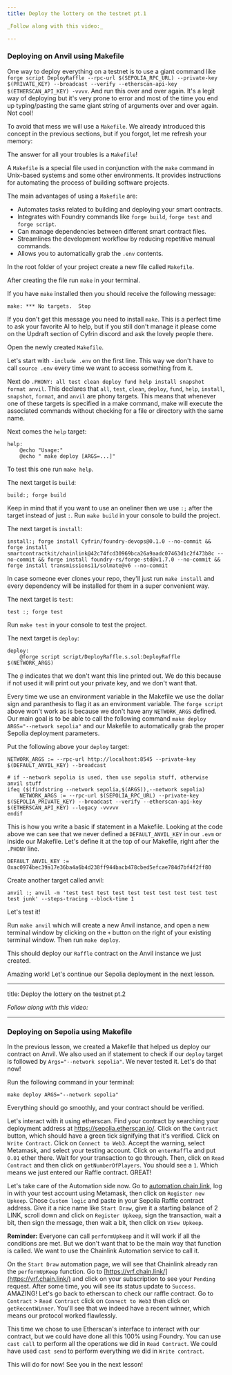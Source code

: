 ```yaml
---
title: Deploy the lottery on the testnet pt.1

_Follow along with this video:_

---
```


### Deploying on Anvil using Makefile

One way to deploy everything on a testnet is to use a giant command like `forge script DeployRaffle --rpc-url $(SEPOLIA_RPC_URL) --private-key $(PRIVATE_KEY) --broadcast --verify --etherscan-api-key $(ETHERSCAN_API_KEY) -vvvv`. And run this over and over again. It's a legit way of deploying but it's very prone to error and most of the time you end up typing/pasting the same giant string of arguments over and over again. Not cool!

To avoid that mess we will use a `Makefile`. We already introduced this concept in the previous sections, but if you forgot, let me refresh your memory:

The answer for all your troubles is a `Makefile`!

A `Makefile` is a special file used in conjunction with the `make` command in Unix-based systems and some other environments. It provides instructions for automating the process of building software projects.

The main advantages of using a `Makefile` are:

- Automates tasks related to building and deploying your smart contracts.
- Integrates with Foundry commands like `forge build`, `forge test` and `forge script`.
- Can manage dependencies between different smart contract files.
- Streamlines the development workflow by reducing repetitive manual commands.
- Allows you to automatically grab the `.env` contents.

In the root folder of your project create a new file called `Makefile`.

After creating the file run `make` in your terminal.

If you have `make` installed then you should receive the following message:

`make: *** No targets.  Stop`

If you don't get this message you need to install `make`. This is a perfect time to ask your favorite AI to help, but if you still don't manage it please come on the Updraft section of Cyfrin discord and ask the lovely people there.

Open the newly created `Makefile`.

Let's start with `-include .env` on the first line. This way we don't have to call `source .env` every time we want to access something from it.

Next do `.PHONY: all test clean deploy fund help install snapshot format anvil`. This declares that `all`, `test`, `clean`, `deploy`, `fund`, `help`, `install`, `snapshot`, `format`, and `anvil` are phony targets. This means that whenever one of these targets is specified in a make command, make will execute the associated commands without checking for a file or directory with the same name.

Next comes the `help` target:

```
help:
    @echo "Usage:"
    @echo " make deploy [ARGS=...]"
```

To test this one run `make help`.

The next target is `build`:

```
build:; forge build
```
Keep in mind that if you want to use an oneliner then we use `:;` after the target instead of just `:`. Run `make build` in your console to build the project.

The next target is `install`:

```
install:; forge install Cyfrin/foundry-devops@0.1.0 --no-commit && forge install smartcontractkit/chainlink@42c74fcd30969bca26a9aadc07463d1c2f473b8c --no-commit && forge install foundry-rs/forge-std@v1.7.0 --no-commit && forge install transmissions11/solmate@v6 --no-commit
```

In case someone ever clones your repo, they'll just run `make install` and every dependency will be installed for them in a super convenient way.

The next target is `test`:

```
test :; forge test 
```
Run `make test` in your console to test the project.

The next target is `deploy`:

```
deploy:
    @forge script script/DeployRaffle.s.sol:DeployRaffle $(NETWORK_ARGS)
```

The `@` indicates that we don't want this line printed out. We do this because if not used it will print out your private key, and we don't want that.

Every time we use an environment variable in the Makefile we use the dollar sign and paranthesis to flag it as an environment variable. The `forge script` above won't work as is because we don't have any `NETWORK_ARGS` defined. Our main goal is to be able to call the following command `make deploy ARGS="--network sepolia"` and our Makefile to automatically grab the proper Sepolia deployment parameters.

Put the following above your `deploy` target:

```
NETWORK_ARGS := --rpc-url http://localhost:8545 --private-key $(DEFAULT_ANVIL_KEY) --broadcast

# if --network sepolia is used, then use sepolia stuff, otherwise anvil stuff
ifeq ($(findstring --network sepolia,$(ARGS)),--network sepolia)
	NETWORK_ARGS := --rpc-url $(SEPOLIA_RPC_URL) --private-key $(SEPOLIA_PRIVATE_KEY) --broadcast --verify --etherscan-api-key $(ETHERSCAN_API_KEY) --legacy -vvvvv
endif
```

This is how you write a basic if statement in a Makefile. Looking at the code above we can see that we never defined a `DEFAULT_ANVIL_KEY` in our `.evm` or inside our Makefile. Let's define it at the top of our Makefile, right after the `.PHONY` line.

`DEFAULT_ANVIL_KEY := 0xac0974bec39a17e36ba4a6b4d238ff944bacb478cbed5efcae784d7bf4f2ff80`

Create another target called anvil:

`anvil :; anvil -m 'test test test test test test test test test test test junk' --steps-tracing --block-time 1`

Let's test it!

Run `make anvil` which will create a new Anvil instance, and open a new terminal window by clicking on the `+` button on the right of your existing terminal window. Then run `make deploy`.

This should deploy our `Raffle` contract on the Anvil instance we just created.

Amazing work! Let's continue our Sepolia deployment in the next lesson.


---
title: Deploy the lottery on the testnet pt.2

_Follow along with this video:_

---

### Deploying on Sepolia using Makefile

In the previous lesson, we created a Makefile that helped us deploy our contract on Anvil. We also used an if statement to check if our `deploy` target is followed by `Args="--network sepolia"`. We never tested it. Let's do that now!

Run the following command in your terminal:

`make deploy ARGS="--network sepolia"`

Everything should go smoothly, and your contract should be verified.

Let's interact with it using etherscan. Find your contract by searching your deployment address at https://sepolia.etherscan.io/. Click on the `Contract` button, which should have a green tick signifying that it's verified. Click on `Write Contract`. Click on `Connect to Web3`. Accept the warning, select Metamask, and select your testing account. Click on `enterRaffle` and put `0.01` ether there. Wait for your transaction to go through. Then, click on `Read Contract` and then click on `getNumberOfPlayers`. You should see a `1`. Which means we just entered our Raffle contract. GREAT!

Let's take care of the Automation side now. Go to [automation.chain.link](https://automation.chain.link/), log in with your test account using Metamask, then click on `Register new Upkeep`. Chose `Custom logic` and paste in your Sepolia Raffle contract address. Give it a nice name like `Start Draw`, give it a starting balance of 2 LINK, scroll down and click on `Register Upkeep`, sign the transaction, wait a bit, then sign the message, then wait a bit, then click on `View Upkeep`. 

**Reminder:** Everyone can call `performUpkeep` and it will work if all the conditions are met. But we don't want that to be the main way that function is called. We want to use the Chainlink Automation service to call it. 

On the `Start Draw` automation page, we will see that Chainlink already ran the `performUpKeep` function. Go to [https://vrf.chain.link/](https://vrf.chain.link/) and click on your subscription to see your `Pending` request. After some time, you will see its status update to `Success`. AMAZING! Let's go back to etherscan to check our raffle contract. Go to `Contract` > `Read Contract` click on `Connect to Web3` then click on `getRecentWinner`. You'll see that we indeed have a recent winner, which means our protocol worked flawlessly.

This time we chose to use Etherscan's interface to interact with our contract, but we could have done all this 100% using Foundry. You can use `cast call` to perform all the operations we did in `Read Contract`. We could have used `cast send` to perform everything we did in `Write contract`.

This will do for now! See you in the next lesson!